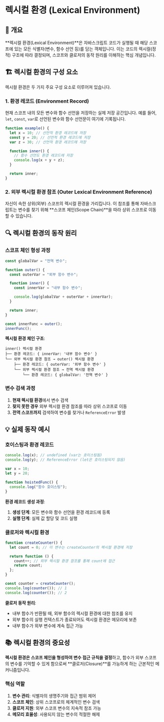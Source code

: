 # 렉시컬 환경 (Lexical Environment)

## 📖 개요

**렉시컬 환경(Lexical Environment)**은 자바스크립트 코드가 실행될 때 해당 스코프에 있는 모든 식별자(변수, 함수 선언 등)를 담는 객체입니다. 이는 코드의 렉시컬(정적) 구조에 따라 결정되며, 스코프와 클로저의 동작 원리를 이해하는 핵심 개념입니다.

## 🏗️ 렉시컬 환경의 구성 요소

렉시컬 환경은 두 가지 주요 구성 요소로 이루어져 있습니다.

### 1. 환경 레코드 (Environment Record)

현재 스코프 내의 모든 변수와 함수 선언을 저장하는 실제 저장 공간입니다. 예를 들어, `let`, `const`, `var`로 선언된 변수와 함수 선언문이 여기에 기록됩니다.

```javascript
function example() {
  let x = 10; // 선언적 환경 레코드에 저장
  const y = 20; // 선언적 환경 레코드에 저장
  var z = 30; // 선언적 환경 레코드에 저장

  function inner() {
    // 함수 선언도 환경 레코드에 저장
    console.log(x + y + z);
  }

  return inner;
}
```

### 2. 외부 렉시컬 환경 참조 (Outer Lexical Environment Reference)

자신이 속한 상위(외부) 스코프의 렉시컬 환경을 가리킵니다. 이 참조를 통해 자바스크립트는 변수를 찾기 위해 **스코프 체인(Scope Chain)**을 따라 상위 스코프로 이동할 수 있습니다.

## 🔍 렉시컬 환경의 동작 원리

### 스코프 체인 형성 과정

```javascript
const globalVar = "전역 변수";

function outer() {
  const outerVar = "외부 함수 변수";

  function inner() {
    const innerVar = "내부 함수 변수";

    console.log(globalVar + outerVar + innerVar);
  }

  return inner;
}

const innerFunc = outer();
innerFunc();
```

**렉시컬 환경 체인 구조**:

```
inner() 렉시컬 환경
├── 환경 레코드: { innerVar: '내부 함수 변수' }
└── 외부 렉시컬 환경 참조 → outer() 렉시컬 환경
    ├── 환경 레코드: { outerVar: '외부 함수 변수' }
    └── 외부 렉시컬 환경 참조 → 전역 렉시컬 환경
        └── 환경 레코드: { globalVar: '전역 변수' }
```

### 변수 검색 과정

1. **현재 렉시컬 환경**에서 변수 검색
2. **찾지 못한 경우** 외부 렉시컬 환경 참조를 따라 상위 스코프로 이동
3. **전역 스코프까지** 검색하여 변수를 찾거나 `ReferenceError` 발생

## 💡 실제 동작 예시

### 호이스팅과 환경 레코드

```javascript
console.log(x); // undefined (var는 호이스팅됨)
console.log(y); // ReferenceError (let은 호이스팅되지 않음)

var x = 10;
let y = 20;

function hoistedFunc() {
  console.log("함수 호이스팅");
}
```

**환경 레코드 생성 과정**:

1. **생성 단계**: 모든 변수와 함수 선언을 환경 레코드에 등록
2. **실행 단계**: 실제 값 할당 및 코드 실행

### 클로저와 렉시컬 환경

```javascript
function createCounter() {
  let count = 0; // 이 변수는 createCounter의 렉시컬 환경에 저장

  return function () {
    count++; // 외부 렉시컬 환경 참조를 통해 count에 접근
    return count;
  };
}

const counter = createCounter();
console.log(counter()); // 1
console.log(counter()); // 2
```

**클로저 동작 원리**:

- 내부 함수가 반환될 때, 외부 함수의 렉시컬 환경에 대한 참조를 유지
- 외부 함수의 실행 컨텍스트가 종료되어도 렉시컬 환경은 메모리에 보존
- 내부 함수가 외부 변수에 계속 접근 가능

## 📚 렉시컬 환경의 중요성

**렉시컬 환경은 스코프 체인을 형성하여 변수 접근 규칙을 결정**하고, 함수가 외부 스코프의 변수를 기억할 수 있게 함으로써 **클로저(Closure)**를 가능하게 하는 근본적인 메커니즘입니다.

### 핵심 역할

1. **변수 관리**: 식별자의 생명주기와 접근 범위 제어
2. **스코프 체인**: 상위 스코프로의 체계적인 변수 검색
3. **클로저 지원**: 외부 스코프 변수의 지속적 참조 가능
4. **메모리 효율성**: 사용되지 않는 변수의 적절한 해제
